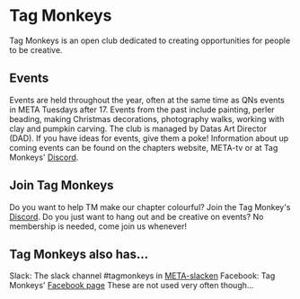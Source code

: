 # Tag Monkeys

Tag Monkeys is an open club dedicated to creating opportunities for people to be creative.


## Events

Events are held throughout the year, often at the same time as QNs events in META Tuesdays after 17. Events from the past include painting, perler beading, making Christmas decorations, photography walks, working with clay and pumpkin carving. The club is managed by Datas Art Director (DAD). If you have ideas for events, give them a poke! Information about up coming events can be found on the chapters website, META-tv or at Tag Monkeys' [Discord](https://discord.gg/yD3amRVmMT).


## Join Tag Monkeys

Do you want to help TM make our chapter colourful? Join the Tag Monkey's [Discord](https://discord.gg/yD3amRVmMT). Do you just want to hang out and be creative on events? No membership is needed, come join us whenever!


## Tag Monkeys also has...
Slack: The slack channel #tagmonkeys in [META-slacken](meta-lokal.slack.com)
Facebook: Tag Monkeys' [Facebook page](https://www.facebook.com/pages/Tag-Monkeys/120626214692945?fref=ts)
These are not used very often though...

